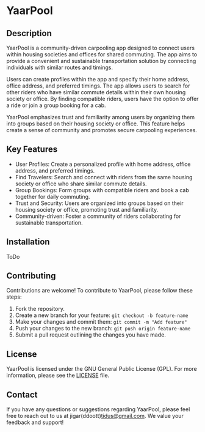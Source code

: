 # YaarPool

## Description
YaarPool is a community-driven carpooling app designed to connect users within housing societies and offices for shared commuting. The app aims to provide a convenient and sustainable transportation solution by connecting individuals with similar routes and timings.

Users can create profiles within the app and specify their home address, office address, and preferred timings. The app allows users to search for other riders who have similar commute details within their own housing society or office. By finding compatible riders, users have the option to offer a ride or join a group booking for a cab.

YaarPool emphasizes trust and familiarity among users by organizing them into groups based on their housing society or office. This feature helps create a sense of community and promotes secure carpooling experiences.

## Key Features
- User Profiles: Create a personalized profile with home address, office address, and preferred timings.
- Find Travelers: Search and connect with riders from the same housing society or office who share similar commute details.
- Group Bookings: Form groups with compatible riders and book a cab together for daily commuting.
- Trust and Security: Users are organized into groups based on their housing society or office, promoting trust and familiarity.
- Community-driven: Foster a community of riders collaborating for sustainable transportation.

## Installation
ToDo

## Contributing
Contributions are welcome! To contribute to YaarPool, please follow these steps:
1. Fork the repository.
2. Create a new branch for your feature: `git checkout -b feature-name`
3. Make your changes and commit them: `git commit -m "Add feature"`
4. Push your changes to the new branch: `git push origin feature-name`
5. Submit a pull request outlining the changes you have made.

## License
YaarPool is licensed under the GNU General Public License (GPL). For more information, please see the [LICENSE](LICENSE) file.

## Contact
If you have any questions or suggestions regarding YaarPool, please feel free to reach out to us at jigar(ddoott)tidus@gmail.com. We value your feedback and support!